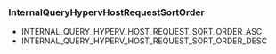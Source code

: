 ### InternalQueryHypervHostRequestSortOrder
- INTERNAL_QUERY_HYPERV_HOST_REQUEST_SORT_ORDER_ASC
- INTERNAL_QUERY_HYPERV_HOST_REQUEST_SORT_ORDER_DESC
